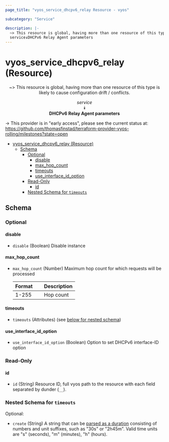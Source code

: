 ```yaml
---
page_title: "vyos_service_dhcpv6_relay Resource - vyos"

subcategory: "Service"

description: |-
  ~> This resource is global, having more than one resource of this type is likely to cause configuration drift / conflicts.
  service⯯DHCPv6 Relay Agent parameters
---
```


# vyos_service_dhcpv6_relay (Resource)
<center>

~> This resource is global, having more than one resource of this type is likely to cause configuration drift / conflicts.

*service*  
⯯  
**DHCPv6 Relay Agent parameters**


</center>

-> This provider is in "early access", please see the current status at: https://github.com/thomasfinstad/terraform-provider-vyos-rolling/milestones?state=open

<!--TOC-->

- [vyos_service_dhcpv6_relay (Resource)](#vyos_service_dhcpv6_relay-resource)
  - [Schema](#schema)
    - [Optional](#optional)
      - [disable](#disable)
      - [max_hop_count](#max_hop_count)
      - [timeouts](#timeouts)
      - [use_interface_id_option](#use_interface_id_option)
    - [Read-Only](#read-only)
      - [id](#id)
    - [Nested Schema for `timeouts`](#nested-schema-for-timeouts)

<!--TOC-->

<!-- schema generated by tfplugindocs -->
## Schema

### Optional

#### disable
- `disable` (Boolean) Disable instance
#### max_hop_count
- `max_hop_count` (Number) Maximum hop count for which requests will be processed

    |  Format  &emsp;|  Description  |
    |----------|---------------|
    |  1-255   &emsp;|  Hop count    |
#### timeouts
- `timeouts` (Attributes) (see [below for nested schema](#nestedatt--timeouts))
#### use_interface_id_option
- `use_interface_id_option` (Boolean) Option to set DHCPv6 interface-ID option

### Read-Only

#### id
- `id` (String) Resource ID, full vyos path to the resource with each field separated by dunder (`__`).

<a id="nestedatt--timeouts"></a>
### Nested Schema for `timeouts`

Optional:

- `create` (String) A string that can be [parsed as a duration](https://pkg.go.dev/time#ParseDuration) consisting of numbers and unit suffixes, such as &#34;30s&#34; or &#34;2h45m&#34;. Valid time units are &#34;s&#34; (seconds), &#34;m&#34; (minutes), &#34;h&#34; (hours).
